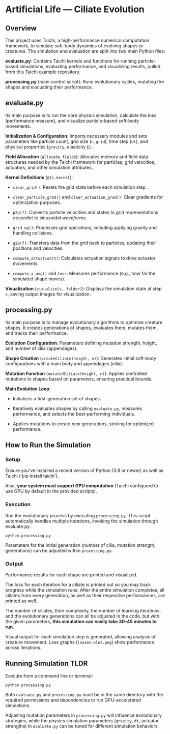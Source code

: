 # Artificial Life — Ciliate Evolution

## Overview

This project uses Taichi, a high-performance numerical computation framework, to simulate soft-body dynamics of evolving shapes or creatures. The simulation and evaluation are split into two main Python files:

**evaluate.py**: Contains Taichi kernels and functions for running particle-based simulations, evaluating performance, and visualizing results, pulled from [this Taichi example repository](https://github.com/taichi-dev/difftaichi/blob/master/examples/diffmpm.py).

**processing.py** (main control script): Runs evolutionary cycles, mutating the shapes and evaluating their performance.

## evaluate.py

Its main purpose is to run the core physics simulation, calculate the loss (performance measure), and visualize particle-based soft-body movements.

**Initialization & Configuration**: 
Imports necessary modules and sets parameters like particle count, grid size (`n_grid`), time step (`dt`), and physical properties (`gravity`, elasticity `E`).

**Field Allocation** (`allocate_fields`): 
Allocates memory and field data structures needed by the Taichi framework for particles, grid velocities, actuators, and other simulation attributes.

**Kernel Definitions** (`@ti.kernel`):

- `clear_grid()`: Resets the grid state before each simulation step.

- `clear_particle_grad()` and `clear_actuation_grad()`: Clear gradients for optimization purposes.

- `p2g(f)`: Converts particle velocities and states to grid representations *accordint to sinusoidal waveforms*.

- `grid_op()`: Processes grid operations, including applying gravity and handling collisions.

- `g2p(f)`: Transfers data from the grid back to particles, updating their positions and velocities.

- `compute_actuation(t)`: Calculates actuation signals to drive actuator movements.

- `compute_x_avg()` and `loss`: Measures performance (e.g., how far the simulated shape moves).

**Visualization** (`visualize(s, folder)`): 
Displays the simulation state at step `s`, saving output images for visualization.

## processing.py

Its main purpose is to manage evolutionary algorithms to optimize creature shapes. It creates generations of shapes, evaluates them, mutates them, and tracks their performance.

**Evolution Configuration**: 
Parameters defining mutation strength, height, and number of cilia (appendages).

**Shape Creation** (`createCiliate(height, n)`): 
Generates initial soft-body configurations with a main body and appendages (cilia).

**Mutation Function** (`mutatedCiliate(height, n)`): 
Applies controlled mutations to shapes based on parameters, ensuring practical bounds.

**Main Evolution Loop**:

- Initializes a first-generation set of shapes.

- Iteratively evaluates shapes by calling `evaluate.py`, measures performance, and selects the best-performing individuals.

- Applies mutations to create new generations, striving for optimized performance.

## How to Run the Simulation

### Setup

Ensure you've installed a recent version of Python (3.8 or newer) as well as Taichi ('pip install taichi').

Also, **your system must support GPU computation** (Taichi configured to use GPU by default in the provided scripts).

### Execution

Run the evolutionary process by executing `processing.py`. This script automatically handles multiple iterations, invoking the simulation through evaluate.py:

`python processing.py`

Parameters for the initial generation (number of cilia, mutation strength, generations) can be adjusted within `processing.py`.

### Output

Performance results for each shape are printed and visualized.

The loss for each iteration for a ciliate is printed out so you may track progress while the simulation runs. After the entire simulation completes, all ciliates from every generation, as well as their respective performances, are printed as well.

The number of ciliates, their complexity, the number of learning iterations, and the evolutionary generations can all be adjusted in the code, but with the given parameters, **this simulation can easily take 30-45 minutes to run**.

Visual output for each simulation step is generated, allowing analysis of creature movement. Loss graphs (`losses-plot.png`) show performance across iterations.

## Running Simulation TLDR

Execute from a command line or terminal:

`python processing.py`

Both `evaluate.py` and `processing.py` must be in the same directory with the required permissions and dependencies to run GPU-accelerated simulations.

Adjusting mutation parameters in `processing.py` will influence evolutionary strategies, while the physics simulation parameters (`gravity`, `dt`, actuator strengths) in `evaluate.py` can be tuned for different simulation behaviors.

